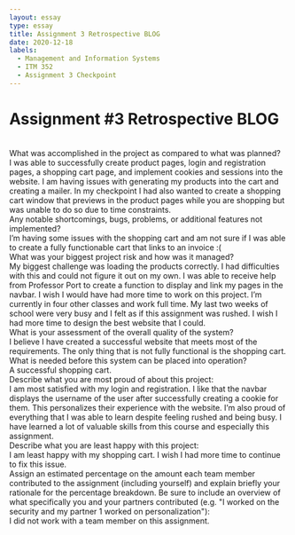 ```yaml
---
layout: essay
type: essay
title: Assignment 3 Retrospective BLOG
date: 2020-12-18
labels:
  - Management and Information Systems
  - ITM 352
  - Assignment 3 Checkpoint
---
```

# Assignment #3 Retrospective BLOG
<p><br>What was accomplished in the project as compared to what was planned?</br>
I was able to successfully create product pages, login and registration pages, a shopping cart page, and implement cookies and sessions into the website. I am having issues with generating my products into the cart and creating a mailer. In my checkpoint I had also wanted to create a shopping cart window that previews in the product pages while you are shopping but was unable to do so due to time constraints.
<br>Any notable shortcomings, bugs, problems, or additional features not implemented?</br>
I’m having some issues with the shopping cart and am not sure if I was able to create a fully functionable cart that links to an invoice :(
<br>What was your biggest project risk and how was it managed?</br>
My biggest challenge was loading the products correctly. I had difficulties with this and could not figure it out on my own. I was able to receive help from Professor Port to create a function to display and link my pages in the navbar. I wish I would have had more time to work on this project. I’m currently in four other classes and work full time. My last two weeks of school were very busy and I felt as if this assignment was rushed. I wish I had more time to design the best website that I could.
<br>What is your assessment of the overall quality of the system?</br>
I believe I have created a successful website that meets most of the requirements. The only thing that is not fully functional is the shopping cart.
<br>What is needed before this system can be placed into operation?</br>
A successful shopping cart.
<br>Describe what you are most proud of about this project:</br>
I am most satisfied with my login and registration. I like that the navbar displays the username of the user after successfully creating a cookie for them. This personalizes their experience with the website. I’m also proud of everything that I was able to learn despite feeling rushed and being busy. I have learned a lot of valuable skills from this course and especially this assignment.
<br>Describe what you are least happy with this project:</br>
I am least happy with my shopping cart. I wish I had more time to continue to fix this issue.
<br>Assign an estimated percentage on the amount each team member contributed to the assignment (including yourself) and explain briefly your rationale for the percentage breakdown. Be sure to include an overview of what specifically you and your partners contributed (e.g. "I worked on the security and my partner 1 worked on personalization"):</br>
I did not work with a team member on this assignment.</p>
